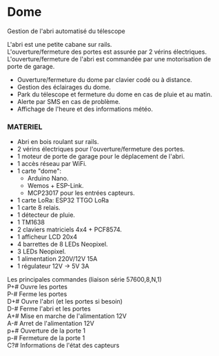 # Dome
Gestion de l'abri automatisé du télescope

L'abri est une petite cabane sur rails.<br>
L'ouverture/fermeture des portes est assurée par 2 vérins électriques. <br>
L'ouverture/fermeture de l'abri est commandée par une motorisation de porte de garage.

- Ouverture/fermeture du dome par clavier codé ou à distance.
- Gestion des éclairages du dome.
- Park du télescope et fermeture du dome en cas de pluie et au matin.
- Alerte par SMS en cas de problème.
- Affichage de l'heure et des informations météo.

### MATERIEL
- Abri en bois roulant sur rails.
- 2 vérins électriques pour l'ouverture/fermeture des portes.
- 1 moteur de porte de garage pour le déplacement de l'abri.
- 1 accès réseau par WiFi.
- 1 carte "dome":
	- Arduino Nano.
	- Wemos + ESP-Link.
	- MCP23017 pour les entrées capteurs.
- 1 carte LoRa:
	ESP32 TTGO LoRa
- 1 carte 8 relais.
- 1 détecteur de pluie.
- 1 TM1638
- 2 claviers matriciels 4x4 + PCF8574.
- 1 afficheur LCD 20x4
- 4 barrettes de 8 LEDs Neopixel.
- 3 LEDs Neopixel.
- 1 alimentation 220V/12V 15A
- 1 régulateur 12V -> 5V 3A

Les principales commandes (liaison série 57600,8,N,1) <br>
  P+# Ouvre les portes <br>
  P-# Ferme les portes <br>
  D+# Ouvre l'abri (et les portes si besoin) <br>
  D-# Ferme l'abri et les portes <br>
  A+# Mise en marche de l'alimentation 12V <br>
  A-# Arret de l'alimentation 12V <br>
  p+# Ouverture de la porte 1 <br>
  p-# Fermeture de la porte 1 <br>
  C?# Informations de l'état des capteurs <br>
